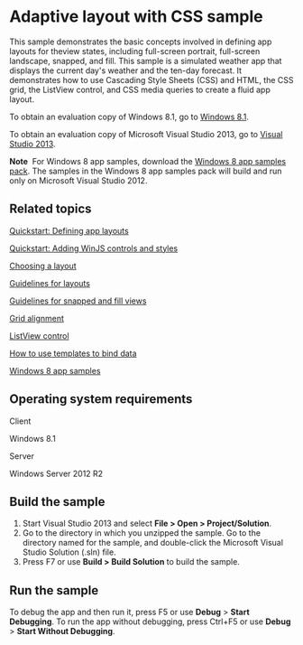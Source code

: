 Adaptive layout with CSS sample
===============================

This sample demonstrates the basic concepts involved in defining app layouts for theview states, including full-screen portrait, full-screen landscape, snapped, and fill. This sample is a simulated weather app that displays the current day's weather and the ten-day forecast. It demonstrates how to use Cascading Style Sheets (CSS) and HTML, the CSS grid, the ListView control, and CSS media queries to create a fluid app layout.

To obtain an evaluation copy of Windows 8.1, go to [Windows 8.1](http://go.microsoft.com/fwlink/p/?linkid=301696).

To obtain an evaluation copy of Microsoft Visual Studio 2013, go to [Visual Studio 2013](http://go.microsoft.com/fwlink/p/?linkid=301697).

**Note**  For Windows 8 app samples, download the [Windows 8 app samples pack](http://go.microsoft.com/fwlink/p/?LinkId=301698). The samples in the Windows 8 app samples pack will build and run only on Microsoft Visual Studio 2012.

Related topics
--------------

[Quickstart: Defining app layouts](http://msdn.microsoft.com/library/windows/apps/jj150600)

[Quickstart: Adding WinJS controls and styles](http://msdn.microsoft.com/library/windows/apps/hh465493)

[Choosing a layout](http://msdn.microsoft.com/library/windows/apps/hh465327)

[Guidelines for layouts](http://msdn.microsoft.com/library/windows/apps/hh465349)

[Guidelines for snapped and fill views](http://msdn.microsoft.com/library/windows/apps/hh465371)

[Grid alignment](http://msdn.microsoft.com/library/windows/apps/hh673533)

[ListView control](http://msdn.microsoft.com/library/windows/apps/hh465382)

[How to use templates to bind data](http://msdn.microsoft.com/library/windows/apps/hh700356)

[Windows 8 app samples](http://go.microsoft.com/fwlink/p/?LinkID=227694)

Operating system requirements
-----------------------------

Client

Windows 8.1

Server

Windows Server 2012 R2

Build the sample
----------------

1.  Start Visual Studio 2013 and select **File \> Open \> Project/Solution**.
2.  Go to the directory in which you unzipped the sample. Go to the directory named for the sample, and double-click the Microsoft Visual Studio Solution (.sln) file.
3.  Press F7 or use **Build \> Build Solution** to build the sample.

Run the sample
--------------

To debug the app and then run it, press F5 or use **Debug** \> **Start Debugging**. To run the app without debugging, press Ctrl+F5 or use **Debug** \> **Start Without Debugging**.


